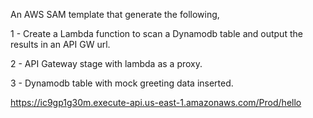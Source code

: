An AWS SAM template that generate the following, 

1 - Create a Lambda function to scan a Dynamodb table and output the results in an API GW url.

2 - API Gateway stage with lambda as a proxy. 

3 - Dynamodb table with mock greeting data inserted.

https://ic9gp1g30m.execute-api.us-east-1.amazonaws.com/Prod/hello
